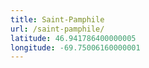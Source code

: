 ```yaml
---
title: Saint-Pamphile
url: /saint-pamphile/
latitude: 46.941786400000005
longitude: -69.75006160000001
---
```


